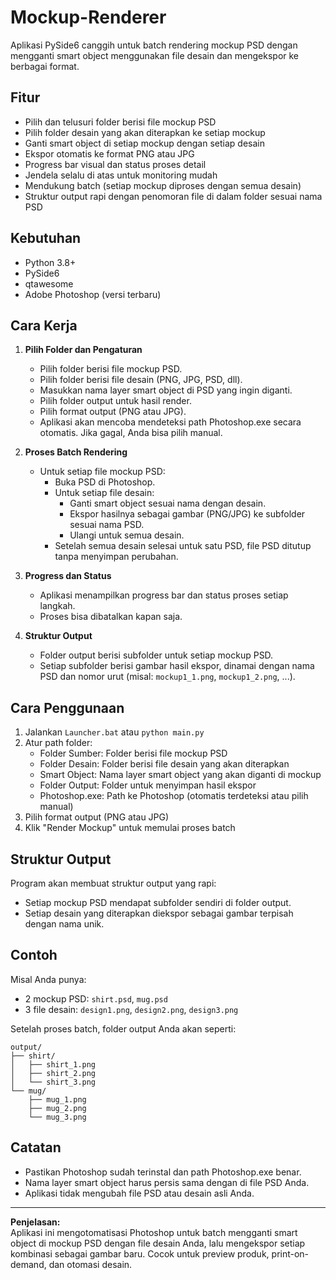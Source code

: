 # Mockup-Renderer

Aplikasi PySide6 canggih untuk batch rendering mockup PSD dengan mengganti smart object menggunakan file desain dan mengekspor ke berbagai format.

## Fitur

- Pilih dan telusuri folder berisi file mockup PSD
- Pilih folder desain yang akan diterapkan ke setiap mockup
- Ganti smart object di setiap mockup dengan setiap desain
- Ekspor otomatis ke format PNG atau JPG
- Progress bar visual dan status proses detail
- Jendela selalu di atas untuk monitoring mudah
- Mendukung batch (setiap mockup diproses dengan semua desain)
- Struktur output rapi dengan penomoran file di dalam folder sesuai nama PSD

## Kebutuhan

- Python 3.8+
- PySide6
- qtawesome
- Adobe Photoshop (versi terbaru)

## Cara Kerja

1. **Pilih Folder dan Pengaturan**
   - Pilih folder berisi file mockup PSD.
   - Pilih folder berisi file desain (PNG, JPG, PSD, dll).
   - Masukkan nama layer smart object di PSD yang ingin diganti.
   - Pilih folder output untuk hasil render.
   - Pilih format output (PNG atau JPG).
   - Aplikasi akan mencoba mendeteksi path Photoshop.exe secara otomatis. Jika gagal, Anda bisa pilih manual.

2. **Proses Batch Rendering**
   - Untuk setiap file mockup PSD:
     - Buka PSD di Photoshop.
     - Untuk setiap file desain:
       - Ganti smart object sesuai nama dengan desain.
       - Ekspor hasilnya sebagai gambar (PNG/JPG) ke subfolder sesuai nama PSD.
       - Ulangi untuk semua desain.
     - Setelah semua desain selesai untuk satu PSD, file PSD ditutup tanpa menyimpan perubahan.

3. **Progress dan Status**
   - Aplikasi menampilkan progress bar dan status proses setiap langkah.
   - Proses bisa dibatalkan kapan saja.

4. **Struktur Output**
   - Folder output berisi subfolder untuk setiap mockup PSD.
   - Setiap subfolder berisi gambar hasil ekspor, dinamai dengan nama PSD dan nomor urut (misal: `mockup1_1.png`, `mockup1_2.png`, ...).

## Cara Penggunaan

1. Jalankan `Launcher.bat` atau `python main.py`
2. Atur path folder:
   - Folder Sumber: Folder berisi file mockup PSD
   - Folder Desain: Folder berisi file desain yang akan diterapkan
   - Smart Object: Nama layer smart object yang akan diganti di mockup
   - Folder Output: Folder untuk menyimpan hasil ekspor
   - Photoshop.exe: Path ke Photoshop (otomatis terdeteksi atau pilih manual)
3. Pilih format output (PNG atau JPG)
4. Klik "Render Mockup" untuk memulai proses batch

## Struktur Output

Program akan membuat struktur output yang rapi:
- Setiap mockup PSD mendapat subfolder sendiri di folder output.
- Setiap desain yang diterapkan diekspor sebagai gambar terpisah dengan nama unik.

## Contoh

Misal Anda punya:
- 2 mockup PSD: `shirt.psd`, `mug.psd`
- 3 file desain: `design1.png`, `design2.png`, `design3.png`

Setelah proses batch, folder output Anda akan seperti:

```
output/
├── shirt/
│   ├── shirt_1.png
│   ├── shirt_2.png
│   └── shirt_3.png
└── mug/
    ├── mug_1.png
    ├── mug_2.png
    └── mug_3.png
```

## Catatan

- Pastikan Photoshop sudah terinstal dan path Photoshop.exe benar.
- Nama layer smart object harus persis sama dengan di file PSD Anda.
- Aplikasi tidak mengubah file PSD atau desain asli Anda.

---

**Penjelasan:**  
Aplikasi ini mengotomatisasi Photoshop untuk batch mengganti smart object di mockup PSD dengan file desain Anda, lalu mengekspor setiap kombinasi sebagai gambar baru. Cocok untuk preview produk, print-on-demand, dan otomasi desain.